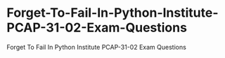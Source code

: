 # Forget-To-Fail-In-Python-Institute-PCAP-31-02-Exam-Questions
Forget To Fail In Python Institute PCAP-31-02 Exam Questions
